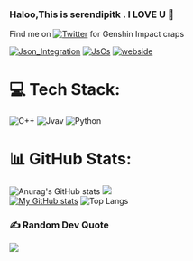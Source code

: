 ### Haloo,This is serendipitk . I LOVE U 👋
Find me on [![Twitter][1.2]][1] for Genshin Impact craps

[1.2]: http://i.imgur.com/wWzX9uB.png (twitter icon without padding)
[2.2]: https://raw.githubusercontent.com/MartinHeinz/MartinHeinz/master/linkedin-3-16.png (LinkedIn icon without padding)

<!-- Links to your social media accounts -->

[1]: https://twitter.com/serendipitk
[![Json_Integration](https://github-readme-stats.vercel.app/api/pin/?username=Xcating&repo=Json_Integration)](https://github.com/Xcating/Json_Integration)
[![JsCs](https://github-readme-stats.vercel.app/api/pin/?username=Xcating&repo=Jscs)](https://github.com/Xcating/Jscs)
[![webside](https://github-readme-stats.vercel.app/api/pin/?username=Xcating&repo=website)](https://github.com/Xcating/website)
# 💻 Tech Stack:
![C++](https://img.shields.io/badge/c++-%2300599C.svg?style=for-the-badge&logo=c%2B%2B&logoColor=white) ![Jvav](https://img.shields.io/badge/Jvav-%232C2D72.svg?style=for-the-badge&logo=lua&logoColor=white) ![Python](https://img.shields.io/badge/python-%232C2D72.svg?style=for-the-badge&logo=lua&logoColor=white)
# 📊 GitHub Stats:
![Anurag's GitHub stats](https://github-readme-stats.vercel.app/api?username=anuraghazra&show_icons=true&theme=transparent)
![](https://github-readme-streak-stats.herokuapp.com/?user=tedddeptrai&theme=dark&hide_border=false)<br/>
[![My GitHub stats](https://github-readme-stats.vercel.app/api?username=Thereallo1026&theme=dark&show_icons=true)](https://github.com/serendipitk/serendipitk)
![Top Langs](https://github-readme-stats.vercel.app/api/top-langs/?username=serendipitk&layout=compact&theme=tokyonight)

### ✍️ Random Dev Quote
![](https://quotes-github-readme.vercel.app/api?type=horizontal&theme=radical)


<!-- Proudly created with GPRM ( https://gprm.itsvg.in ) -->
